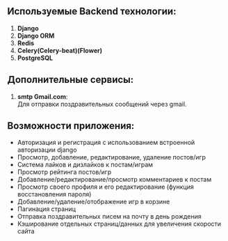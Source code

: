 ## Используемые Backend технологии:
1. **Django**  
2. **Django ORM**  
3. **Redis**
4. **Celery(Celery-beat)(Flower)**
5. **PostgreSQL**

## Дополнительные сервисы:

1. **smtp Gmail.com**:  
   Для отправки поздравительных сообщений через gmail.

## Возможности приложения:
- Авторизация и регистрация с использованием встроенной авторизации django
- Просмотр, добавление, редактирование, удаление постов/игр
- Система лайков и дизлайков к постам/играм
- Просмотр рейтинга постов/игр
- Добавление/редактирование/просмотр комментариев к постам
- Просмотр своего профиля и его редактирование (функция восстановления пароля)
- Добавление/удаление/отображение игр в корзине
- Пагинация страниц
- Отправка поздравительных писем на почту в день рождения
- Кэширование отдельных страниц/данных для увеличения скорости сайта
